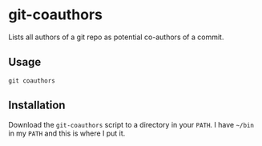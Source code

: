 # git-coauthors

Lists all authors of a git repo as potential co-authors of a commit.

## Usage

    git coauthors

## Installation

Download the `git-coauthors` script to a directory in your `PATH`. I have `~/bin`
in my `PATH` and this is where I put it.
